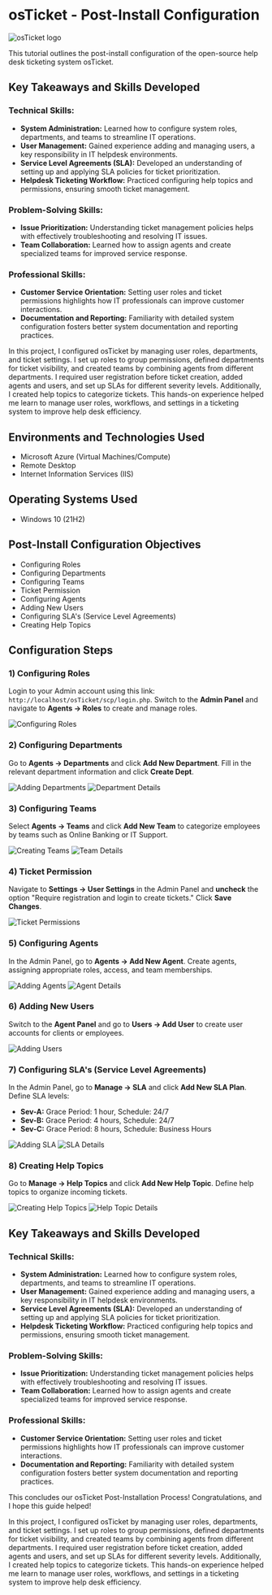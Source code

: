 


# osTicket - Post-Install Configuration

![osTicket logo](https://i.imgur.com/Clzj7Xs.png)

This tutorial outlines the post-install configuration of the open-source help desk ticketing system osTicket.

## Key Takeaways and Skills Developed

### **Technical Skills:**
- **System Administration:** Learned how to configure system roles, departments, and teams to streamline IT operations.
- **User Management:** Gained experience adding and managing users, a key responsibility in IT helpdesk environments.
- **Service Level Agreements (SLA):** Developed an understanding of setting up and applying SLA policies for ticket prioritization.
- **Helpdesk Ticketing Workflow:** Practiced configuring help topics and permissions, ensuring smooth ticket management.

### **Problem-Solving Skills:**
- **Issue Prioritization:** Understanding ticket management policies helps with effectively troubleshooting and resolving IT issues.
- **Team Collaboration:** Learned how to assign agents and create specialized teams for improved service response.

### **Professional Skills:**
- **Customer Service Orientation:** Setting user roles and ticket permissions highlights how IT professionals can improve customer interactions.
- **Documentation and Reporting:** Familiarity with detailed system configuration fosters better system documentation and reporting practices.


In this project, I configured osTicket by managing user roles, departments, and ticket settings. I set up roles to group permissions, defined departments for ticket visibility, and created teams by combining agents from different departments. I required user registration before ticket creation, added agents and users, and set up SLAs for different severity levels. Additionally, I created help topics to categorize tickets. This hands-on experience helped me learn to manage user roles, workflows, and settings in a ticketing system to improve help desk efficiency.


## Environments and Technologies Used
- Microsoft Azure (Virtual Machines/Compute)
- Remote Desktop
- Internet Information Services (IIS)

## Operating Systems Used
- Windows 10 (21H2)

## Post-Install Configuration Objectives
- Configuring Roles
- Configuring Departments
- Configuring Teams
- Ticket Permission
- Configuring Agents
- Adding New Users
- Configuring SLA's (Service Level Agreements)
- Creating Help Topics

## Configuration Steps

### 1) Configuring Roles
Login to your Admin account using this link: `http://localhost/osTicket/scp/login.php`. Switch to the **Admin Panel** and navigate to **Agents -> Roles** to create and manage roles.

![Configuring Roles](https://i.imgur.com/4YWjpPw.png)

### 2) Configuring Departments
Go to **Agents -> Departments** and click **Add New Department**. Fill in the relevant department information and click **Create Dept**.

![Adding Departments](https://i.imgur.com/DUSkjV2.png)
![Department Details](https://i.imgur.com/4opS7aY.png)

### 3) Configuring Teams
Select **Agents -> Teams** and click **Add New Team** to categorize employees by teams such as Online Banking or IT Support.


![Creating Teams](https://i.imgur.com/beJJui0.png)
![Team Details](https://i.imgur.com/sC7KfIB.png)

### 4) Ticket Permission
Navigate to **Settings -> User Settings** in the Admin Panel and **uncheck** the option "Require registration and login to create tickets." Click **Save Changes**.

![Ticket Permissions](https://i.imgur.com/Aiy83sH.png)

### 5) Configuring Agents
In the Admin Panel, go to **Agents -> Add New Agent**. Create agents, assigning appropriate roles, access, and team memberships.

![Adding Agents](https://i.imgur.com/eTNky7o.png)
![Agent Details](https://i.imgur.com/djXrSwE.png)

### 6) Adding New Users
Switch to the **Agent Panel** and go to **Users -> Add User** to create user accounts for clients or employees.

![Adding Users](https://i.imgur.com/aYjjVS4.png)

### 7) Configuring SLA's (Service Level Agreements)
In the Admin Panel, go to **Manage -> SLA** and click **Add New SLA Plan**. Define SLA levels:
- **Sev-A:** Grace Period: 1 hour, Schedule: 24/7
- **Sev-B:** Grace Period: 4 hours, Schedule: 24/7
- **Sev-C:** Grace Period: 8 hours, Schedule: Business Hours

![Adding SLA](https://i.imgur.com/B2CFz7s.png)
![SLA Details](https://i.imgur.com/h7c9392.png)

### 8) Creating Help Topics
Go to **Manage -> Help Topics** and click **Add New Help Topic**. Define help topics to organize incoming tickets.

![Creating Help Topics](https://i.imgur.com/xBiVw0n.png)
![Help Topic Details](https://i.imgur.com/wsDdFdc.png)

## Key Takeaways and Skills Developed

### **Technical Skills:**
- **System Administration:** Learned how to configure system roles, departments, and teams to streamline IT operations.
- **User Management:** Gained experience adding and managing users, a key responsibility in IT helpdesk environments.
- **Service Level Agreements (SLA):** Developed an understanding of setting up and applying SLA policies for ticket prioritization.
- **Helpdesk Ticketing Workflow:** Practiced configuring help topics and permissions, ensuring smooth ticket management.

### **Problem-Solving Skills:**
- **Issue Prioritization:** Understanding ticket management policies helps with effectively troubleshooting and resolving IT issues.
- **Team Collaboration:** Learned how to assign agents and create specialized teams for improved service response.

### **Professional Skills:**
- **Customer Service Orientation:** Setting user roles and ticket permissions highlights how IT professionals can improve customer interactions.
- **Documentation and Reporting:** Familiarity with detailed system configuration fosters better system documentation and reporting practices.

This concludes our osTicket Post-Installation Process! Congratulations, and I hope this guide helped!

In this project, I configured osTicket by managing user roles, departments, and ticket settings. I set up roles to group permissions, defined departments for ticket visibility, and created teams by combining agents from different departments. I required user registration before ticket creation, added agents and users, and set up SLAs for different severity levels. Additionally, I created help topics to categorize tickets. This hands-on experience helped me learn to manage user roles, workflows, and settings in a ticketing system to improve help desk efficiency.
